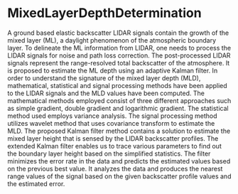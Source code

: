 # MixedLayerDepthDetermination
A ground based elastic backscatter LIDAR signals contain the growth of the mixed layer (ML),
a daylight phenomenon of the atmospheric boundary layer. To delineate the ML information from LIDAR, 
one needs to process the LIDAR signals for noise and path loss correction. 
The post-processed LIDAR signals represent the range-resolved total backscatter of the atmosphere. 
It is proposed to estimate the ML depth using an adaptive Kalman filter. 
In order to understand the signature of the mixed layer depth (MLD), mathematical, statistical and signal processing methods 
have been applied to the LIDAR signals and the MLD values have been computed. 
The mathematical methods employed consist of three different approaches such as simple gradient, double gradient and logarithmic gradient. 
The statistical method used employs variance analysis. 
The signal processing method utilizes wavelet method that uses covariance transform to estimate the MLD. 
The proposed Kalman filter method contains a solution to estimate the mixed layer height that is sensed by the LIDAR backscatter profiles. 
The extended Kalman filter enables us to trace various parameters to find out the boundary layer height based on the simplified statistics. 
The filter minimizes the error rate in the data and predicts the estimated values based on the previous best value.
It analyzes the data and produces the nearest range values of the signal based on the given backscatter profile values and the estimated error.
